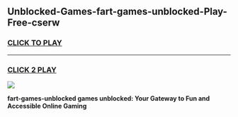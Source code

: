 
## Unblocked-Games-fart-games-unblocked-Play-Free-cserw
<h3>
<a href="https://premium76.site?title=fart-games-unblocked&ref=17A">CLICK TO PLAY</a></h3>
<hr>

<h3>
<a href="https://premium76.site?title=fart-games-unblocked&ref=17A">CLICK 2 PLAY</a>
  
</h3>

<a href="https://premium76.site?title=fart-games-unblocked&ref=17A"><img src="https://clearcache.store/games.png"></a>


**fart-games-unblocked games unblocked: Your Gateway to Fun and Accessible Online Gaming**
